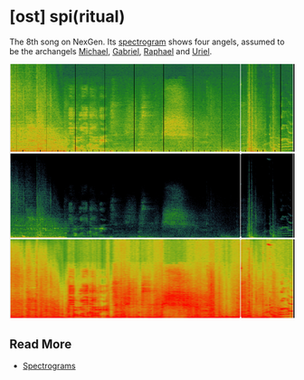 # [ost] spi(ritual)

The 8th song on NexGen. Its [spectrogram](spectrograms) shows four angels, assumed to be 
the archangels [Michael](../characters/michael), [Gabriel](../characters/gabriel), 
[Raphael](../characters/raphael) and [Uriel](../characters/uriel).

![img.png](../../Resources/songs/spiritual-spectogram-archangels.png)

## Read More

- [Spectrograms](spectrograms)